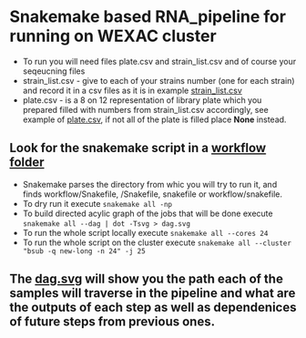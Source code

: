 # Snakemake based RNA_pipeline for running on WEXAC cluster

* To run you will need files plate.csv and strain_list.csv and of course your seqeucning files
* strain_list.csv - give to each of your strains number (one for each strain) and record it in a csv files as it is in example [strain_list.csv](https://github.com/vmindel/rna_pipeline/blob/master/data/strain_list.csv)
* plate.csv - is a 8 on 12 representation of library plate which you prepared filled with numbers from strain_list.csv accordingly, see example of [plate.csv](https://github.com/vmindel/rna_pipeline/blob/master/data/plate.csv), if not all of the plate is filled place **None** instead.

## Look for the snakemake script in a [workflow folder](https://github.com/vmindel/rna_pipeline/blob/master/workflow/Snakefile)

* Snakemake parses the directory from whic you will try to run it, and finds workflow/Snakefile, /Snakefile, snakefile or workflow/snakefile. 
* To dry run it execute `snakemake all -np` 
* To build directed acylic graph of the jobs that will be done execute `snakemake all --dag | dot -Tsvg > dag.svg`
* To run the whole script locally execute `snakemake all --cores 24 `
* To run the whole script on the cluster execute `snakemake all --cluster "bsub -q new-long -n 24" -j 25 `

## The [dag.svg](https://github.com/vmindel/rna_pipeline/blob/master/dag.svg) will show you the path each of the samples will traverse in the pipeline and what are the outputs of each step as well as dependenices of future steps from previous ones.
